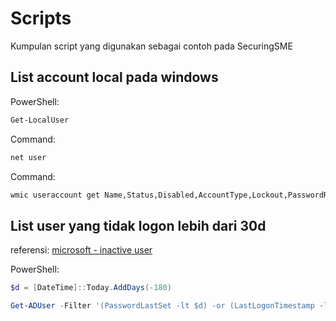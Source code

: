 
# Scripts
Kumpulan script yang digunakan sebagai contoh pada SecuringSME

## List account local pada windows

PowerShell:
```PowerShell
Get-LocalUser
```

Command:
```cmd
net user
```

Command:
```cmd
wmic useraccount get Name,Status,Disabled,AccountType,Lockout,PasswordRequired,PasswordChangeable,SID
```

## List user yang tidak logon lebih dari 30d

referensi: [microsoft - inactive user](https://learn.microsoft.com/en-us/services-hub/unified/health/remediation-steps-ad/regularly-check-for-and-remove-inactive-user-accounts-in-active-directory)

PowerShell:
```PowerShell
$d = [DateTime]::Today.AddDays(-180)

Get-ADUser -Filter '(PasswordLastSet -lt $d) -or (LastLogonTimestamp -lt $d)' -Properties PasswordLastSet,LastLogonTimestamp | ft Name,PasswordLastSet,@{N="LastLogonTimestamp";E={[datetime]::FromFileTime($_.LastLogonTimestamp)}}
```
